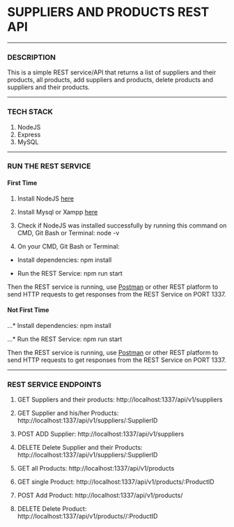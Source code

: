 # SUPPLIERS AND PRODUCTS REST API

***

### DESCRIPTION

This is a simple REST service/API that returns a list of suppliers and their products, all products, add suppliers and products, delete products and suppliers and their products.

***

### TECH STACK

1. NodeJS
2. Express
3. MySQL

***

### RUN THE REST SERVICE

#### First Time

1. Install NodeJS [here](https://nodejs.org/en/)

1. Install Mysql or Xampp [here](https://www.apachefriends.org/index.html)

2. Check if NodeJS was installed successfully by running this command on CMD, Git Bash or Terminal: node -v

3. On  your CMD, Git Bash or Terminal:

* Install dependencies: npm install

* Run the REST Service: npm run start

Then the REST service is running, use [Postman](https://www.postman.com/) or other REST platform to send HTTP requests to get responses from the REST Service on PORT 1337.

#### Not First Time

...* Install dependencies: npm install

...* Run the REST Service: npm run start

Then the REST service is running, use [Postman](https://www.postman.com/) or other REST platform to send HTTP requests to get responses from the REST Service on PORT 1337.

***

### REST SERVICE ENDPOINTS

1. GET Suppliers and their products: http://localhost:1337/api/v1/suppliers

2. GET Supplier and his/her Products: http://localhost:1337/api/v1/suppliers/:SupplierID

3. POST ADD Supplier: http://localhost:1337/api/v1/suppliers

4. DELETE Delete Supplier and their Products: http://localhost:1337/api/v1/suppliers/:SupplierID

5. GET all Products: http://localhost:1337/api/v1/products

6. GET single Product: http://localhost:1337/api/v1/products/:ProductID

7. POST Add Product: http://localhost:1337/api/v1/products/

8. DELETE Delete Product: http://localhost:1337/api/v1/products//:ProductID





